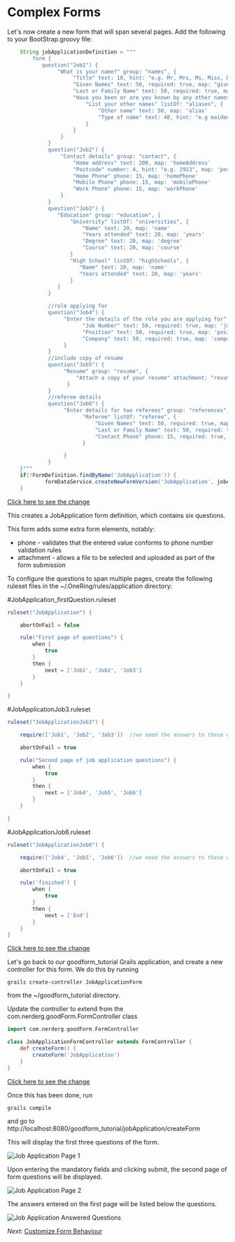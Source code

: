 Complex Forms
===

Let's now create a new form that will span several pages.  Add the following to your BootStrap.groovy file:

```groovy
    String jobApplicationDefinition = """
        form {
           question("Job1") {
                "What is your name?" group: "names", {
                     "Title" text: 10, hint: "e.g. Mr, Mrs, Ms, Miss, Dr", suggest: "title", map: "Title"
                     "Given Names" text: 50, required: true, map: "givenNames"
                     "Last or Family Name" text: 50, required: true, map: "lastName"
                     "Have you been or are you known by any other names?" hint: "e.g. maiden name, previous married name, alias, name at birth", map: "hasAlias", {
                         "List your other names" listOf: "aliases", {
                             "Other name" text: 50, map: 'alias'
                             "Type of name" text: 40, hint: "e.g maiden name", suggest: "nameType", map: 'aliasType'
                         }
                     }
                 }
             }
             question("Job2") {
                 "Contact details" group: "contact", {
                     "Home address" text: 200, map: 'homeAddress'
                     "Postcode" number: 4, hint: "e.g. 2913", map: 'postcode'
                     "Home Phone" phone: 15, map: 'homePhone'
                     "Mobile Phone" phone: 15, map: 'mobilePhone'
                     "Work Phone" phone: 15, map: 'workPhone'
                 }
             }
             question("Job3") {
                "Education" group: "education", {
                    "University" listOf: "universities", {
                        "Name" text: 20, map: 'name'
                        "Years attended" text: 20, map: 'years'
                        "Degree" text: 20, map: 'degree'
                        "Course" text: 20, map: 'course'
                    }
                    "High School" listOf: "highSchools", {
                       "Name" text: 20, map: 'name'
                       "Years attended" text: 20, map: 'years'
                    }
                }
             }

             //role applying for
             question("Job4") {
                  "Enter the details of the role you are applying for" group: "role", {
                        "Job Number" text: 50, required: true, map: 'jobNumber'
                        "Position" text: 50, required: true, map: 'position'
                        "Company" text: 50, required: true, map: 'company'
                  }
             }
             //include copy of resume
             question("Job5") {
                  "Resume" group: "resume", {
                      "Attach a copy of your resume" attachment: "resume_file", map: 'resume'
                   }
             }
             //referee details
             question("Job6") {
                  "Enter details for two referees" group: "references", {
                        "Referee" listOf: "referee", {
                            "Given Names" text: 50, required: true, map: 'givenNames'
                            "Last or Family Name" text: 50, required: true, map: 'lastName'
                            "Contact Phone" phone: 15, required: true, map: 'phone'
                        }

                  }
             }
    }"""
    if(!FormDefinition.findByName('JobApplication')) {
            formDataService.createNewFormVersion('JobApplication', jobApplicationDefinition)
    }

```

[Click here to see the change](https://github.com/rossrowe/GoodForm-Tutorial/compare/tutorial-step4-b...tutorial-step6-a)

This creates a JobApplication form definition, which contains six questions.

This form adds some extra form elements, notably:

* phone - validates that the entered value conforms to phone number validation rules
* attachment - allows a file to be selected and uploaded as part of the form submission

To configure the questions to span multiple pages, create the following ruleset files in the ~/.OneRing/rules/application directory:

#JobApplication_firstQuestion.ruleset

```groovy
ruleset("JobApplication") {

    abortOnFail = false

    rule("First page of questions") {
        when {
            true
        }
        then {
            next = ['Job1', 'Job2', 'Job3']
        }
    }

}
```

#JobApplicationJob3.ruleset

```groovy
ruleset("JobApplicationJob3") {

    require(['Job1', 'Job2', 'Job3'])  //we need the answers to these questions

    abortOnFail = true

	rule("Second page of job application questions") {
        when {
            true
        }
        then {
            next = ['Job4', 'Job5', 'Job6']
        }
    }

}
```

#JobApplicationJob6.ruleset

```groovy
ruleset("JobApplicationJob6") {

    require(['Job4', 'Job5', 'Job6'])  //we need the answers to these questions

    abortOnFail = true

	rule('finished') {
        when {
            true
        }
        then {
            next = ['End']
        }
    }
}
```

[Click here to see the change](https://github.com/rossrowe/GoodForm-Tutorial/compare/tutorial-step6-a...tutorial-step6-b)

Let's go back to our goodform_tutorial Grails application, and create a new controller for this form.  We do this by running

    grails create-controller JobApplicationForm

from the ~/goodform_tutorial directory.

Update the controller to extend from the com.nerderg.goodForm.FormController class

```groovy
import com.nerderg.goodForm.FormController

class JobApplicationFormController extends FormController {
    def createForm() {
        createForm('JobApplication')
    }
}
```

[Click here to see the change](https://github.com/rossrowe/GoodForm-Tutorial/compare/tutorial-step6-b...tutorial-step6-c)

Once this has been done, run

    grails compile

and go to http://localhost:8080/goodform_tutorial/jobApplication/createForm

This will display the first three questions of the form.

![Job Application Page 1](img/job_application_page_1.png)

Upon entering the mandatory fields and clicking submit, the second page of form questions will be displayed.

![Job Application Page 2](img/job_application_page_2.png)

The answers entered on the first page will be listed below the questions.

![Job Application Answered Questions](img/job_application_answered_questions.png)

_Next_: [Customize Form Behaviour](06-CustomizeFormBehaviour.md)

